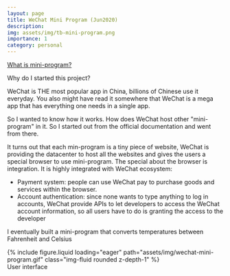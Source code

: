 ```yaml
---
layout: page
title: WeChat Mini Program (Jun2020)
description: 
img: assets/img/tb-mini-program.png
importance: 1
category: personal
---
```


[What is mini-program?](https://en.wikipedia.org/wiki/WeChat#WeChat_Mini_Program)

Why do I started this project?

WeChat is THE most popular app in China, billions of Chinese use it everyday. You also might have read it somewhere that WeChat is a mega app that has everything one needs in a single app.

So I wanted to know how it works. How does WeChat host other "mini-program" in it. So I started out from the official documentation and went from there.

It turns out that each min-program is a tiny piece of website, WeChat is providing the datacenter to host all the websites and gives the users a special browser to use mini-program. The special about the browser is integration. It is highly integrated with WeChat ecosystem:

- Payment system: people can use WeChat pay to purchase goods and services within the browser.
- Account authentication: since none wants to type anything to log in accounts, WeChat provide APIs to let developers to access the WeChat account information, so all users have to do is granting the access to the developer

I eventually built a mini-program that converts temperatures between Fahrenheit and Celsius

<div class="row justify-content-center">
    <div class="col-sm-9 col-md-6 col-lg-6 mt-3 mt-md-0">
    <!-- col-sm-12 col-md-8 col-lg-6: Limits the image width to 100% of the column on small screens, 8/12 (66.7%) of the row width on medium screens, and 6/12 (50%) on large screens. -->
        {% include figure.liquid loading="eager" path="assets/img/wechat-mini-program.gif" class="img-fluid rounded z-depth-1" %}
    </div>
</div>
<div class="caption text-center">
    User interface
</div>
